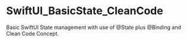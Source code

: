 # SwiftUI_BasicState_CleanCode
Basic SwiftUI State management with use of @State plus @Binding and Clean Code Concept.
